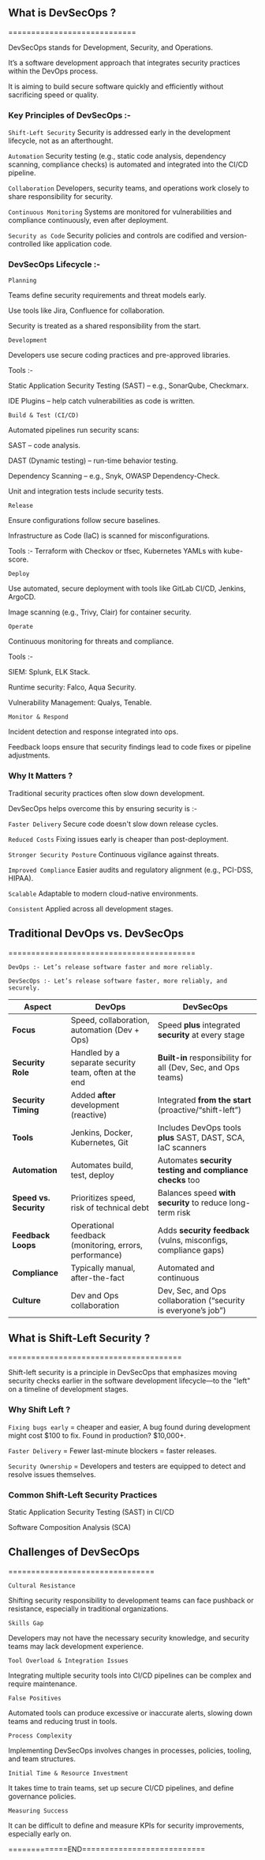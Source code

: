 ## What is DevSecOps ?
============================

DevSecOps stands for Development, Security, and Operations. 

It’s a software development approach that integrates security practices within the DevOps process.

It is aiming to build secure software quickly and efficiently without sacrificing speed or quality.


### Key Principles of DevSecOps :-

`Shift-Left Security` Security is addressed early in the development lifecycle, not as an afterthought.

`Automation` Security testing (e.g., static code analysis, dependency scanning, compliance checks) is automated and integrated into the CI/CD pipeline.

`Collaboration` Developers, security teams, and operations work closely to share responsibility for security.

`Continuous Monitoring` Systems are monitored for vulnerabilities and compliance continuously, even after deployment.

`Security as Code` Security policies and controls are codified and version-controlled like application code.



### DevSecOps Lifecycle :-


`Planning`

Teams define security requirements and threat models early.

Use tools like Jira, Confluence for collaboration.

Security is treated as a shared responsibility from the start.


`Development`

Developers use secure coding practices and pre-approved libraries.

Tools :-

Static Application Security Testing (SAST) – e.g., SonarQube, Checkmarx.

IDE Plugins – help catch vulnerabilities as code is written.


`Build & Test (CI/CD)`

Automated pipelines run security scans:

SAST – code analysis.

DAST (Dynamic testing) – run-time behavior testing.

Dependency Scanning – e.g., Snyk, OWASP Dependency-Check.

Unit and integration tests include security tests.

`Release`

Ensure configurations follow secure baselines.

Infrastructure as Code (IaC) is scanned for misconfigurations.

Tools :- Terraform with Checkov or tfsec, Kubernetes YAMLs with kube-score.

`Deploy`

Use automated, secure deployment with tools like GitLab CI/CD, Jenkins, ArgoCD.

Image scanning (e.g., Trivy, Clair) for container security.

`Operate`

Continuous monitoring for threats and compliance.

Tools :-

SIEM: Splunk, ELK Stack.

Runtime security: Falco, Aqua Security.

Vulnerability Management: Qualys, Tenable.

`Monitor & Respond`

Incident detection and response integrated into ops.

Feedback loops ensure that security findings lead to code fixes or pipeline adjustments.



### Why It Matters ?


Traditional security practices often slow down development. 

DevSecOps helps overcome this by ensuring security is :-

`Faster Delivery` Secure code doesn't slow down release cycles.

`Reduced Costs` Fixing issues early is cheaper than post-deployment.

`Stronger Security Posture` Continuous vigilance against threats.

`Improved Compliance` Easier audits and regulatory alignment (e.g., PCI-DSS, HIPAA).

`Scalable` Adaptable to modern cloud-native environments.

`Consistent` Applied across all development stages.



## Traditional DevOps vs. DevSecOps
=========================================


`DevOps :- Let’s release software faster and more reliably.`

`DevSecOps :- Let’s release software faster, more reliably, and securely.`



| Aspect                 | **DevOps**                                             | **DevSecOps**                                                   |
| ---------------------- | ------------------------------------------------------ | --------------------------------------------------------------- |
| **Focus**              | Speed, collaboration, automation (Dev + Ops)           | Speed **plus** integrated **security** at every stage           |
| **Security Role**      | Handled by a separate security team, often at the end  | **Built-in** responsibility for all (Dev, Sec, and Ops teams)   |
| **Security Timing**    | Added **after** development (reactive)                 | Integrated **from the start** (proactive/“shift-left”)          |
| **Tools**              | Jenkins, Docker, Kubernetes, Git                       | Includes DevOps tools **plus** SAST, DAST, SCA, IaC scanners    |
| **Automation**         | Automates build, test, deploy                          | Automates **security testing and compliance checks** too        |
| **Speed vs. Security** | Prioritizes speed, risk of technical debt              | Balances speed **with security** to reduce long-term risk       |
| **Feedback Loops**     | Operational feedback (monitoring, errors, performance) | Adds **security feedback** (vulns, misconfigs, compliance gaps) |
| **Compliance**         | Typically manual, after-the-fact                       | Automated and continuous                                        |
| **Culture**            | Dev and Ops collaboration                              | Dev, Sec, and Ops collaboration (“security is everyone’s job”)  |




## What is Shift-Left Security ?
======================================


Shift-left security is a principle in DevSecOps that emphasizes moving security checks earlier in the software development lifecycle—to the "left" on a timeline of development stages.


### Why Shift Left ?


`Fixing bugs early` = cheaper and easier, A bug found during development might cost $100 to fix. Found in production? $10,000+.

`Faster Delivery` = Fewer last-minute blockers = faster releases.

`Security Ownership` = Developers and testers are equipped to detect and resolve issues themselves.


### Common Shift-Left Security Practices


Static Application Security Testing (SAST) in CI/CD 

Software Composition Analysis (SCA)


## Challenges of DevSecOps
================================


`Cultural Resistance`

Shifting security responsibility to development teams can face pushback or resistance, especially in traditional organizations.

`Skills Gap`

Developers may not have the necessary security knowledge, and security teams may lack development experience.

`Tool Overload & Integration Issues`

Integrating multiple security tools into CI/CD pipelines can be complex and require maintenance.

`False Positives`

Automated tools can produce excessive or inaccurate alerts, slowing down teams and reducing trust in tools.

`Process Complexity`

Implementing DevSecOps involves changes in processes, policies, tooling, and team structures.

`Initial Time & Resource Investment`

It takes time to train teams, set up secure CI/CD pipelines, and define governance policies.

`Measuring Success`

It can be difficult to define and measure KPIs for security improvements, especially early on.


=============END===========================
